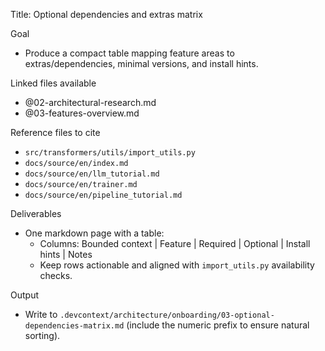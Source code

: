 Title: Optional dependencies and extras matrix

Goal
- Produce a compact table mapping feature areas to extras/dependencies, minimal versions, and install hints.

Linked files available
- @02-architectural-research.md
- @03-features-overview.md

Reference files to cite
- `src/transformers/utils/import_utils.py`
- `docs/source/en/index.md`
- `docs/source/en/llm_tutorial.md`
- `docs/source/en/trainer.md`
- `docs/source/en/pipeline_tutorial.md`

Deliverables
- One markdown page with a table:
  - Columns: Bounded context | Feature | Required | Optional | Install hints | Notes
  - Keep rows actionable and aligned with `import_utils.py` availability checks.

Output
- Write to `.devcontext/architecture/onboarding/03-optional-dependencies-matrix.md` (include the numeric prefix to ensure natural sorting).
